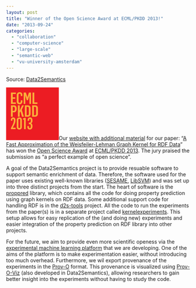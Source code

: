 ```yaml
---
layout: post
title: "Winner of the Open Science Award at ECML/PKDD 2013!"
date: "2013-09-24"
categories: 
  - "collaboration"
  - "computer-science"
  - "large-scale"
  - "semantic-web"
  - "vu-university-amsterdam"
---
```


Source: [Data2Semantics](http://www.data2semantics.org/feed/)

![](images/ikona144.png)Our [website with additional material](http://www.data2semantics.org/publications/ecmlpkdd-2013/ "ECML/PKDD 2013") for our paper: “[A Fast Approximation of the Weisfeiler-Lehman Graph Kernel for RDF Data](http://link.springer.com/chapter/10.1007/978-3-642-40988-2_39)” has won the [Open Science Award](http://www.ecmlpkdd2013.org/open-science-award/) at [ECML/PKDD 2013](http://www.ecmlpkdd2013.org/). The jury praised the submission as “a perfect example of open science”.

A goal of the Data2Semantics project is to provide resuable software to support semantic enrichment of data. Therefore, the software used for the paper uses existing well-known libraries ([SESAME](http://www.openrdf.org/), [LibSVM](http://www.csie.ntu.edu.tw/~cjlin/libsvm/)) and was set up into three distinct projects from the start. The heart of software is the [proppred](https://github.com/Data2Semantics/d2s-tools/tree/master/proppred) library, which contains all the code for doing property prediction using graph kernels on RDF data. Some additional support code for handling RDF is in the [d2s-tools](https://github.com/Data2Semantics/d2s-tools/tree/master/d2s-tools) project. All the code to run the experiments from the paper(s) is in a separate project called [kernelexperiments](https://github.com/Data2Semantics/d2s-tools/tree/master/kernelexperiments). This setup allows for easy replication of the (and doing new) experiments and easier integration of the property prediction on RDF library into other projects.

For the future, we aim to provide even more scientific openess via the [experimental machine learning platform](https://github.com/Data2Semantics/d2s-tools/tree/master/d2s-platform) that we are developing. One of the aims of the platform is to make experimentation easier, without introducing too much overhead. Furthermore, we wil export provenance of the experiments in the [Prov-O](http://www.w3.org/TR/2013/NOTE-prov-primer-20130430/) format. This provenance is visualized using [Prov-O-Viz](https://github.com/Data2Semantics/provoviz) (also developed in Data2Semantics), allowing researchers to gain better insight into the experiments without having to study the code.
